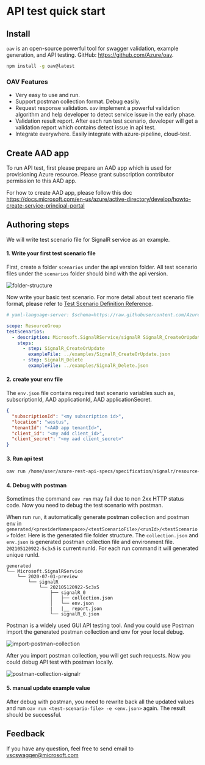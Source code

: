 <!--
 Copyright (c) 2021 Microsoft Corporation

 This software is released under the MIT License.
 https://opensource.org/licenses/MIT
-->

# API test quick start

## Install

`oav` is an open-source powerful tool for swagger validation, example generation, and API testing. GitHub: https://github.com/Azure/oav.

```sh
npm install -g oav@latest
```
### OAV Features
- Very easy to use and run.
- Support postman collection format. Debug easily.
- Request response validation. `oav` implement a powerful validation algorithm and help developer to detect service issue in the early phase.
- Validation result report. After each run test scenario, developer will get a validation report which contains detect issue in api test.
- Integrate everywhere. Easily integrate with azure-pipeline, cloud-test.


## Create AAD app

To run API test, first please prepare an AAD app which is used for provisioning Azure resource. Please grant subscription contributor permission to this AAD app.

For how to create AAD app, please follow this doc https://docs.microsoft.com/en-us/azure/active-directory/develop/howto-create-service-principal-portal

## Authoring steps

We will write test scenario file for SignalR service as an example.

#### 1. Write your first test scenario file

First, create a folder `scenarios` under the api version folder. All test scenario files under the `scenarios` folder should bind with the api version.

![folder-structure](./folder-structure.png)

Now write your basic test scenario. For more detail about test scenario file format, please refer to
[Test Scenario Definition Reference](../references/TestDefinitionReference.md).

```yaml
# yaml-language-server: $schema=https://raw.githubusercontent.com/Azure/azure-rest-api-specs/main/documentation/test-scenario/references/v1.1/schema.json

scope: ResourceGroup
testScenarios:
  - description: Microsoft.SignalRService/signalR SignalR_CreateOrUpdate
    steps:
      - step: SignalR_CreateOrUpdate
        exampleFile: ../examples/SignalR_CreateOrUpdate.json
      - step: SignalR_Delete
        exampleFile: ../examples/SignalR_Delete.json
```

#### 2. create your env file

The `env.json` file contains required test scenario variables such as, subscriptionId, AAD applicationId, AAD applicationSecret.

```json
{
  "subscriptionId": "<my subscription id>",
  "location": "westus",
  "tenantId": "<AAD app tenantId>",
  "client_id": "<my add client_id>",
  "client_secret": "<my aad client_secret>"
}
```

#### 3. Run api test

```sh
oav run /home/user/azure-rest-api-specs/specification/signalr/resource-manager/Microsoft.SignalRService/preview/2020-07-01-preview/scenarios/signalR.yaml -e env.json
```

#### 4. Debug with postman

Sometimes the command `oav run` may fail due to non 2xx HTTP status code. Now you need to debug the test scenario with postman.

When run `run`, it automatically generate postman collection and postman env in `generated/<providerNamespace>/<testScenarioFile>/<runId>/<testScenario>` folder. Here is the generated file folder structure. The `collection.json` and `env.json` is generated postman collection file and environment file. `202105120922-5c3x5` is current runId. For each run command it will generated unique runId.

```
generated
└── Microsoft.SignalRService
    └── 2020-07-01-preview
        └── signalR
            └── 202105120922-5c3x5
                ├── signalR_0
                │   ├── collection.json
                │   └── env.json
                |   |__ report.json
                └── signalR_0.json
```

Postman is a widely used GUI API testing tool. And you could use Postman import the generated postman collection and env for your local debug.

![import-postman-collection](./import-postman-collection.png)

After you import postman collection, you will get such requests. Now you could debug API test with postman locally.

![postman-collection-signalr](./postman-collection-signalr.PNG)

#### 5. manual update example value

After debug with postman, you need to rewrite back all the updated values and run `oav run <test-scenario-file> -e <env.json>` again. The result should be successful.

## Feedback

If you have any question, feel free to send email to vscswagger@microsoft.com
